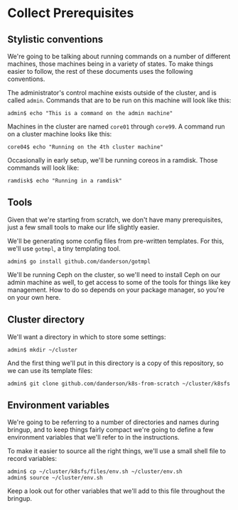 # Collect Prerequisites

## Stylistic conventions

We're going to be talking about running commands on a number of
different machines, those machines being in a variety of states. To
make things easier to follow, the rest of these documents uses the
following conventions.

The administrator's control machine exists outside of the cluster, and
is called `admin`. Commands that are to be run on this machine will
look like this:

```console
admin$ echo "This is a command on the admin machine"
```

Machines in the cluster are named `core01` through `core99`. A command
run on a cluster machine looks like this:

```console
core04$ echo "Running on the 4th cluster machine"
```

Occasionally in early setup, we'll be running coreos in a
ramdisk. Those commands will look like:

```console
ramdisk$ echo "Running in a ramdisk"
```

## Tools

Given that we're starting from scratch, we don't have many
prerequisites, just a few small tools to make our life slightly
easier.

We'll be generating some config files from pre-written templates. For
this, we'll use `gotmpl`, a tiny templating tool.

```console
admin$ go install github.com/danderson/gotmpl
```

We'll be running Ceph on the cluster, so we'll need to install Ceph on
our admin machine as well, to get access to some of the tools for
things like key management. How to do so depends on your package
manager, so you're on your own here.

## Cluster directory

We'll want a directory in which to store some settings:

```console
admin$ mkdir ~/cluster
```

And the first thing we'll put in this directory is a copy of this
repository, so we can use its template files:

```console
admin$ git clone github.com/danderson/k8s-from-scratch ~/cluster/k8sfs
```

## Environment variables

We're going to be referring to a number of directories and names
during bringup, and to keep things fairly compact we're going to
define a few environment variables that we'll refer to in the
instructions.

To make it easier to source all the right things, we'll use a small
shell file to record variables:

```console
admin$ cp ~/cluster/k8sfs/files/env.sh ~/cluster/env.sh
admin$ source ~/cluster/env.sh
```

Keep a look out for other variables that we'll add to this file
throughout the bringup.
